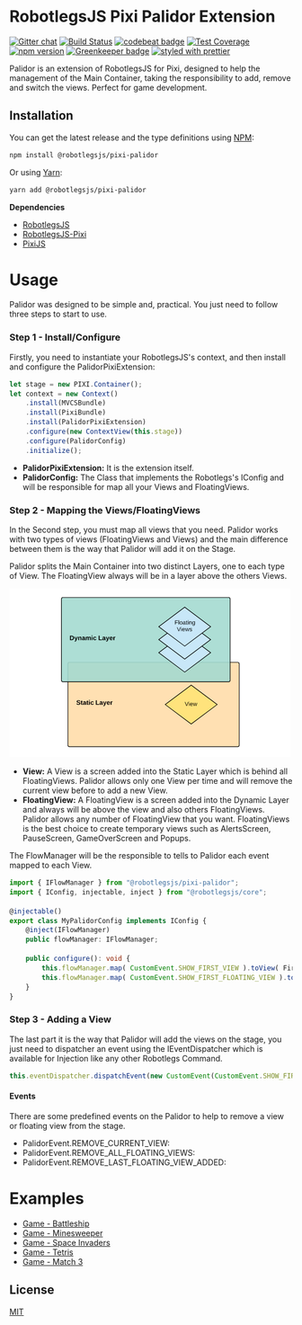 RobotlegsJS Pixi Palidor Extension
===

[![Gitter chat](https://badges.gitter.im/RobotlegsJS/RobotlegsJS.svg)](https://gitter.im/RobotlegsJS/RobotlegsJS)
[![Build Status](https://secure.travis-ci.org/RobotlegsJS/RobotlegsJS-Pixi-Palidor.svg?branch=master)](https://travis-ci.org/RobotlegsJS/RobotlegsJS-Pixi-Palidor)
[![codebeat badge](https://codebeat.co/badges/2738dc26-f93e-48a9-b3ba-0632a4dfd3b5)](https://codebeat.co/projects/github-com-robotlegsjs-robotlegsjs-pixi-palidor-master)
[![Test Coverage](https://codeclimate.com/github/RobotlegsJS/RobotlegsJS-Pixi-Palidor/badges/coverage.svg)](https://codeclimate.com/github/RobotlegsJS/RobotlegsJS-Pixi-Palidor/coverage)
[![npm version](https://badge.fury.io/js/%40robotlegsjs%2Fpixi-palidor.svg)](https://badge.fury.io/js/%40robotlegsjs%2Fpixi-palidor)
[![Greenkeeper badge](https://badges.greenkeeper.io/RobotlegsJS/RobotlegsJS-Pixi-Palidor.svg)](https://greenkeeper.io/)
[![styled with prettier](https://img.shields.io/badge/styled_with-prettier-ff69b4.svg)](https://github.com/prettier/prettier)

Palidor is an extension of RobotlegsJS for Pixi, designed to help the management of the Main Container, taking the responsibility to add, remove and switch the views. Perfect for game development.

Installation
---

You can get the latest release and the type definitions using [NPM](https://www.npmjs.com/):

```bash
npm install @robotlegsjs/pixi-palidor
```

Or using [Yarn](https://yarnpkg.com/en/):

```bash
yarn add @robotlegsjs/pixi-palidor
```
**Dependencies**

+ [RobotlegsJS](https://github.com/RobotlegsJS/RobotlegsJS)
+ [RobotlegsJS-Pixi](https://github.com/RobotlegsJS/RobotlegsJS-Pixi)
+ [PixiJS](https://github.com/pixijs/pixi.js)

Usage
===
Palidor was designed to be simple and, practical. You just need to follow three steps to start to use.

### Step 1 - Install/Configure

Firstly, you need to instantiate your RobotlegsJS's context, and then install and configure the PalidorPixiExtension:

```typescript
let stage = new PIXI.Container();
let context = new Context()
    .install(MVCSBundle)
    .install(PixiBundle)
    .install(PalidorPixiExtension)
    .configure(new ContextView(this.stage))
    .configure(PalidorConfig)
    .initialize();
```
+ **PalidorPixiExtension:** It is the extension itself.
+ **PalidorConfig:** The Class that implements the Robotlegs's IConfig and will be responsible for map all your Views and FloatingViews.

### Step 2 - Mapping the Views/FloatingViews

In the Second step, you must map all views that you need. Palidor works with two types of views (FloatingViews and Views) and the main difference between them is the way that Palidor will add it on the Stage.

Palidor splits the Main Container into two distinct Layers, one to each type of View. The FloatingView always will be in a layer above the others Views.

![Layers](media/layers.png)

+ **View:** A View is a screen added into the Static Layer which is behind all FloatingViews. Palidor allows only one View per time and will remove the current view before to add a new View.
+ **FloatingView:** A FloatingView is a screen added into the Dynamic Layer and always will be above the view and also others FloatingViews. Palidor allows any number of FloatingView that you want. FloatingViews is the best choice to create temporary views such as AlertsScreen, PauseScreen, GameOverScreen and Popups.

The FlowManager will be the responsible to tells to Palidor each event mapped to each View.

```ts
import { IFlowManager } from "@robotlegsjs/pixi-palidor";
import { IConfig, injectable, inject } from "@robotlegsjs/core";

@injectable()
export class MyPalidorConfig implements IConfig {
    @inject(IFlowManager)
    public flowManager: IFlowManager;

    public configure(): void {
        this.flowManager.map( CustomEvent.SHOW_FIRST_VIEW ).toView( FirstView );
        this.flowManager.map( CustomEvent.SHOW_FIRST_FLOATING_VIEW ).toFloatingView( FirstFloatingView );
    }
}
```

### Step 3 - Adding a View

The last part it is the way that Palidor will add the views on the stage, you just need to dispatcher an event using the IEventDispatcher which is available for Injection like any other Robotlegs Command.

```ts
this.eventDispatcher.dispatchEvent(new CustomEvent(CustomEvent.SHOW_FIRST_VIEW));
```

#### Events

There are some predefined events on the  Palidor to help to remove a view or floating view from the stage.

+ PalidorEvent.REMOVE_CURRENT_VIEW:
+ PalidorEvent.REMOVE_ALL_FLOATING_VIEWS:
+ PalidorEvent.REMOVE_LAST_FLOATING_VIEW_ADDED:

Examples
===


+ [Game - Battleship](https://github.com/RonaldoSetzer/GAME-Battleship)
+ [Game - Minesweeper](https://github.com/RonaldoSetzer/GAME-Minesweeper)
+ [Game - Space Invaders](https://github.com/RonaldoSetzer/GAME-SpaceInvaders)
+ [Game - Tetris](https://github.com/RonaldoSetzer/GAME-Tetris)
+ [Game - Match 3](https://github.com/RonaldoSetzer/GAME-Match3)

License
---

[MIT](LICENSE)